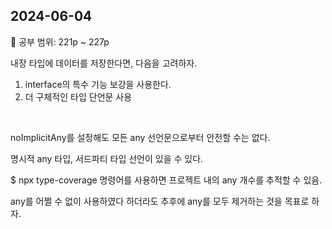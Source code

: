 ## 2024-06-04

📖 공부 범위: 221p ~ 227p

내장 타입에 데이터를 저장한다면, 다음을 고려하자.

1. interface의 특수 기능 보강을 사용한다.
2. 더 구체적인 타입 단언문 사용

<br/>

noImplicitAny를 설정해도 모든 any 선언문으로부터 안전할 수는 없다.

명시적 any 타입, 서드파티 타입 선언이 있을 수 있다.

$ npx type-coverage 명령어를 사용하면 프로젝트 내의 any 개수를 추적할 수 있음.

any를 어쩔 수 없이 사용하였다 하더라도 추후에 any를 모두 제거하는 것을 목표로 하자.
